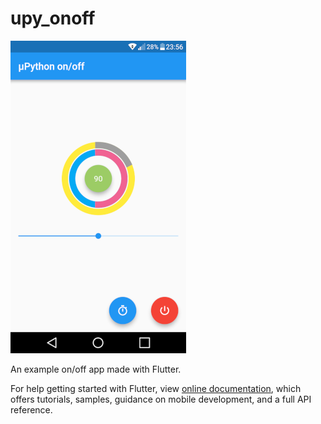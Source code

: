 # upy_onoff

![onoff.jpg](https://raw.githubusercontent.com/greblus/esp8266-32/master/micropython/onoff_flutter/onoff_flutter.png)
  
An example on/off app made with Flutter.

For help getting started with Flutter, view 
[online documentation](https://flutter.io/docs), which offers tutorials, 
samples, guidance on mobile development, and a full API reference.
